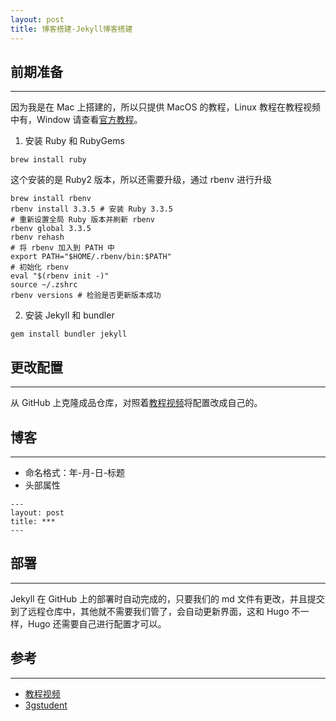 ```yaml
---
layout: post
title: 博客搭建-Jekyll博客搭建
---
```


## 前期准备

---

因为我是在 Mac 上搭建的，所以只提供 MacOS 的教程，Linux 教程在教程视频中有，Window 请查看[官方教程](https://www.jekyll.com.cn)。

1. 安装 Ruby 和 RubyGems

```shell
brew install ruby
```

这个安装的是 Ruby2 版本，所以还需要升级，通过 rbenv 进行升级

```shell
brew install rbenv
rbenv install 3.3.5 # 安装 Ruby 3.3.5
# 重新设置全局 Ruby 版本并刷新 rbenv
rbenv global 3.3.5
rbenv rehash
# 将 rbenv 加入到 PATH 中
export PATH="$HOME/.rbenv/bin:$PATH"
# 初始化 rbenv
eval "$(rbenv init -)"
source ~/.zshrc
rbenv versions # 检验是否更新版本成功
```

2. 安装 Jekyll 和 bundler

```shell
gem install bundler jekyll
```

## 更改配置

---

从 GitHub 上克隆成品仓库，对照着[教程视频](https://www.bilibili.com/video/BV14x411t7ZU/?spm_id_from=333.337.search-card.all.click&vd_source=519c4464a364b8611b8a226be3cda0f6)将配置改成自己的。

## 博客

---

- 命名格式：年-月-日-标题
- 头部属性

```
---
layout: post
title: ***
---
```

## 部署

---

Jekyll 在 GitHub 上的部署时自动完成的，只要我们的 md 文件有更改，并且提交到了远程仓库中，其他就不需要我们管了，会自动更新界面，这和 Hugo 不一样，Hugo 还需要自己进行配置才可以。

## 参考

---

- [教程视频](https://www.bilibili.com/video/BV14x411t7ZU/?spm_id_from=333.337.search-card.all.click&vd_source=519c4464a364b8611b8a226be3cda0f6)
- [3gstudent](https://3gstudent.github.io/archive)
